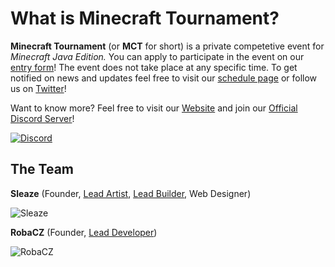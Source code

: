 <!--
[![LogoBanner](https://raw.githubusercontent.com/Minecraft-Tournament/.github/main/profile/banner.png)](https://Minecraft-Tournament.github.io/home)
-->

# What is Minecraft Tournament?
**Minecraft Tournament** (or **MCT** for short) is a private competetive event for _Minecraft Java Edition._ You can apply to participate in the event on our [entry form](https://Minecraft-Tournament.github.io/participate)! The event does not take place at any specific time. To get notified on news and updates feel free to visit our [schedule page](https://Minecraft-Tournament.github.io/schedule) or follow us on [Twitter](https://twitter.com/MCT_Tournament)!

Want to know more? Feel free to visit our [Website](https://Minecraft-Tournament.github.io/home) and join our [Official Discord Server](https://discord.com/invite/X9WKPgHYpH)!

<a href="https://discord.com/invite/X9WKPgHYpH">
  <img src="https://img.shields.io/discord/924363338291507210?color=43C56E&label=Discord%20Server&style=for-the-badge" alt="Discord">
</a>

<br >

## The Team

**Sleaze** (Founder, [Lead Artist](https://github.com/orgs/Minecraft-Tournament/teams/artists), [Lead Builder](https://github.com/orgs/Minecraft-Tournament/teams/builders), Web Designer)

![Sleaze](https://minotar.net/helm/MineralWarrior/48.png)


**RobaCZ** (Founder, [Lead Developer](https://github.com/orgs/Minecraft-Tournament/teams/developers))

![RobaCZ](https://minotar.net/helm/RobaCZ/48.png)
